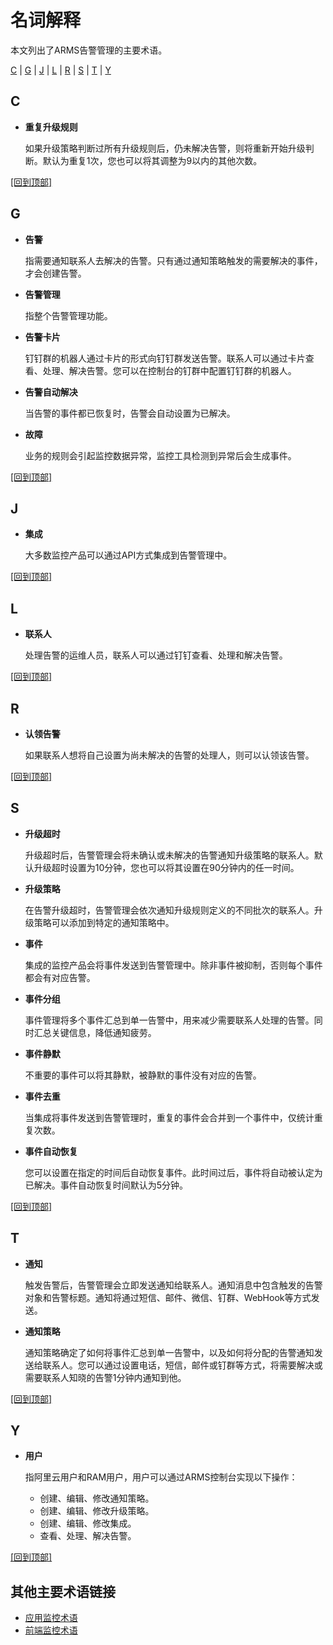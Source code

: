 # 名词解释

本文列出了ARMS告警管理的主要术语。

[C](#C) \| [G](#section_9v5_ln5_urs) \| [J](#section_zxz_3zi_4es) \| [L](#section_71m_nqt_imu) \| [R](#R) \| [S](#S) \| [T](#section_pxk_w9q_j2u) \| [Y](#Y)

## C

-   **重复升级规则**

    如果升级策略判断过所有升级规则后，仍未解决告警，则将重新开始升级判断。默认为重复1次，您也可以将其调整为9以内的其他次数。


[\[回到顶部\]](#top)

## G

-   **告警**

    指需要通知联系人去解决的告警。只有通过通知策略触发的需要解决的事件，才会创建告警。

-   **告警管理**

    指整个告警管理功能。

-   **告警卡片**

    钉钉群的机器人通过卡片的形式向钉钉群发送告警。联系人可以通过卡片查看、处理、解决告警。您可以在控制台的钉群中配置钉钉群的机器人。

-   **告警自动解决**

    当告警的事件都已恢复时，告警会自动设置为已解决。

-   **故障**

    业务的规则会引起监控数据异常，监控工具检测到异常后会生成事件。


[\[回到顶部\]](#top)

## J

-   **集成**

    大多数监控产品可以通过API方式集成到告警管理中。


[\[回到顶部\]](#top)

## L

-   **联系人**

    处理告警的运维人员，联系人可以通过钉钉查看、处理和解决告警。


[\[回到顶部\]](#top)

## R

-   **认领告警**

    如果联系人想将自己设置为尚未解决的告警的处理人，则可以认领该告警。


[\[回到顶部\]](#top)

## S

-   **升级超时**

    升级超时后，告警管理会将未确认或未解决的告警通知升级策略的联系人。默认升级超时设置为10分钟，您也可以将其设置在90分钟内的任一时间。

-   **升级策略**

    在告警升级超时，告警管理会依次通知升级规则定义的不同批次的联系人。升级策略可以添加到特定的通知策略中。

-   **事件**

    集成的监控产品会将事件发送到告警管理中。除非事件被抑制，否则每个事件都会有对应告警。

-   **事件分组**

    事件管理将多个事件汇总到单一告警中，用来减少需要联系人处理的告警。同时汇总关键信息，降低通知疲劳。

-   **事件静默**

    不重要的事件可以将其静默，被静默的事件没有对应的告警。

-   **事件去重**

    当集成将事件发送到告警管理时，重复的事件会合并到一个事件中，仅统计重复次数。

-   **事件自动恢复**

    您可以设置在指定的时间后自动恢复事件。此时间过后，事件将自动被认定为已解决。事件自动恢复时间默认为5分钟。


[\[回到顶部\]](#top)

## T

-   **通知**

    触发告警后，告警管理会立即发送通知给联系人。通知消息中包含触发的告警对象和告警标题。通知将通过短信、邮件、微信、钉群、WebHook等方式发送。

-   **通知策略**

    通知策略确定了如何将事件汇总到单一告警中，以及如何将分配的告警通知发送给联系人。您可以通过设置电话，短信，邮件或钉群等方式，将需要解决或需要联系人知晓的告警1分钟内通知到他。


[\[回到顶部\]](#top)

## Y

-   **用户**

    指阿里云用户和RAM用户，用户可以通过ARMS控制台实现以下操作：

    -   创建、编辑、修改通知策略。
    -   创建、编辑、修改升级策略。
    -   创建、编辑、修改集成。
    -   查看、处理、解决告警。

[\[回到顶部\]](#top)

## 其他主要术语链接

-   [应用监控术语](/cn.zh-CN/应用监控/参考信息/关键统计指标说明.md)
-   [前端监控术语](/cn.zh-CN/前端监控/统计指标说明.md)

